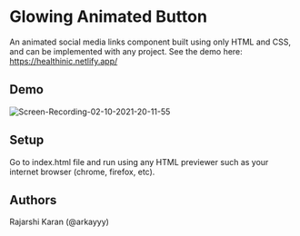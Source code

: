 # Glowing Animated Button

An animated social media links component built using only HTML and CSS, and can be implemented with any project. See the demo here: https://healthinic.netlify.app/

## Demo

![Screen-Recording-_02-10-2021-20-11-55_](https://user-images.githubusercontent.com/72148786/135721507-cc24fdb5-2efe-4841-a9f5-f76f63a2a1b1.gif)

## Setup

Go to index.html file and run using any HTML previewer such as your internet browser (chrome, firefox, etc).

## Authors

Rajarshi Karan (@arkayyy)
